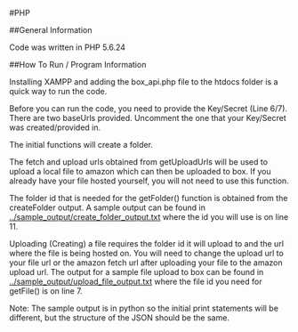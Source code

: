 #PHP

##General Information

Code was written in PHP 5.6.24

##How To Run / Program Information

Installing XAMPP and adding the box_api.php file to the htdocs folder is a quick way to run the code.

Before you can run the code, you need to provide the Key/Secret (Line 6/7). There are two baseUrls provided. Uncomment the one that your Key/Secret was created/provided in.

The initial functions will create a folder.

The fetch and upload urls obtained from getUploadUrls will be used to upload a local file to amazon which can then be uploaded to box. If you already have your file hosted yourself, you will not need to use this function.

The folder id that is needed for the getFolder() function is obtained from the createFolder output. A sample output can be found in [../sample_output/create_folder_output.txt](https://github.com/HPInc/printos-box-api-samples/blob/master/sample_output/create_folder_output.txt) where the id you will use is on line 11.

Uploading (Creating) a file requires the folder id it will upload to and the url where the file is being hosted on. You will need to change the upload url to your file url or the amazon fetch url after uploading your file to the amazon upload url. The output for a sample file upload to box can be found in [../sample_output/upload_file_output.txt](https://github.com/HPInc/printos-box-api-samples/blob/master/sample_output/upload_file_output.txt) where the file id you need for getFile() is on line 7.

Note: The sample output is in python so the initial print statements will be different, but the structure of the JSON should be the same.
